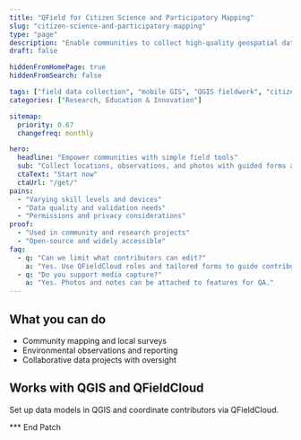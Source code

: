 ```yaml
---
title: "QField for Citizen Science and Participatory Mapping"
slug: "citizen-science-and-participatory-mapping"
type: "page"
description: "Enable communities to collect high-quality geospatial data with a friendly mobile GIS."
draft: false

hiddenFromHomePage: true
hiddenFromSearch: false

tags: ["field data collection", "mobile GIS", "QGIS fieldwork", "citizen science", "participatory mapping"]
categories: ["Research, Education & Innovation"]

sitemap:
  priority: 0.67
  changefreq: monthly

hero:
  headline: "Empower communities with simple field tools"
  sub: "Collect locations, observations, and photos with guided forms and offline support."
  ctaText: "Start now"
  ctaUrl: "/get/"
pains:
  - "Varying skill levels and devices"
  - "Data quality and validation needs"
  - "Permissions and privacy considerations"
proof:
  - "Used in community and research projects"
  - "Open-source and widely accessible"
faq:
  - q: "Can we limit what contributors can edit?"
    a: "Yes. Use QFieldCloud roles and tailored forms to guide contributions."
  - q: "Do you support media capture?"
    a: "Yes. Photos and notes can be attached to features for QA."
---
```


## What you can do
- Community mapping and local surveys  
- Environmental observations and reporting  
- Collaborative data projects with oversight

## Works with QGIS and QFieldCloud
Set up data models in QGIS and coordinate contributors via QFieldCloud.

*** End Patch